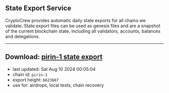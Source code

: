 ## State Export Service
CryptoCrew provides automatic daily state exports for all chains we validate. State export files can be used as genesis files and are a snapshot of the current blockchain state, including all validators, accounts, balances and delegations.

---
**Download: [pirin-1 state export](https://dl-eu2.ccvalidators.com/SERVICE/nolus/pirin-1_export_6623687.json)**
---

- last updated: Sat Aug 10 2024 00:05:04
- chain id: `pirin-1`
- export height: `6623687`
- use for: airdrops, local tests, chain recovery

